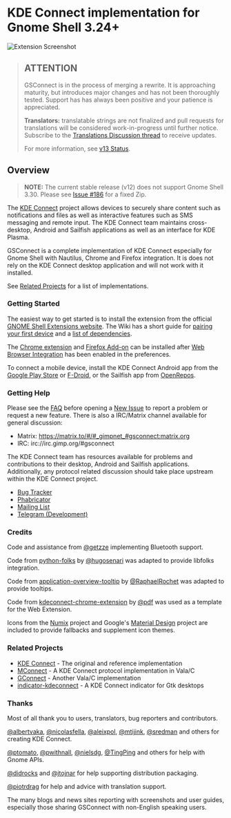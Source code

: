 # KDE Connect implementation for Gnome Shell 3.24+

![Extension Screenshot][screenshot]

> ## ATTENTION
>
> GSConnect is in the process of merging a rewrite. It is approaching maturity,
> but introduces major changes and has not been thoroughly tested. Support has
> has always been positive and your patience is appreciated.
>
> **Translators:** translatable strings are not finalized and pull requests for
> translations will be considered work-in-progress until further notice.
> Subscribe to the [Translations Discussion thread][translating] to receive
> updates.
>
> For more information, see [v13 Status][v13-Status].

## Overview

> **NOTE:** The current stable release (v12) does not support Gnome Shell 3.30.
> Please see [Issue #186](https://github.com/andyholmes/gnome-shell-extension-gsconnect/issues/186)
> for a fixed Zip.

The [KDE Connect][kdeconnect] project allows devices to securely share content
such as notifications and files as well as interactive features such as SMS
messaging and remote input. The KDE Connect team maintains cross-desktop,
Android and Sailfish applications as well as an interface for KDE Plasma.

GSConnect is a complete implementation of KDE Connect especially for Gnome Shell
with Nautilus, Chrome and Firefox integration. It is does not rely on the KDE
Connect desktop application and will not work with it installed.

See [Related Projects](#related-projects) for a list of implementations.

### Getting Started

The easiest way to get started is to install the extension from the official
[GNOME Shell Extensions website][ego-install]. The Wiki has a short guide for
[pairing your first device][wiki-install] and a [list of dependencies][wiki-depends].

The [Chrome extension][chrome-extension] and [Firefox Add-on][firefox-addon]
can be installed after [Web Browser Integration][web-browser-integration] has
been enabled in the preferences.

To connect a mobile device, install the KDE Connect Android app from the
[Google Play Store][google-play] or [F-Droid][f-droid], or the Sailfish app from
[OpenRepos][open-repos].

### Getting Help

Please see the [FAQ][wiki-faq] before opening a [New Issue][git-issue] to report
a problem or request a new feature. There is also a IRC/Matrix channel available
for general discussion:

* Matrix: https://matrix.to/#/#_gimpnet_#gsconnect:matrix.org
* IRC: irc://irc.gimp.org/#gsconnect

The KDE Connect team has resources available for problems and contributions to
their desktop, Android and Sailfish applications. Additionally, any protocol
related discussion should take place upstream within the KDE Connect project.

* [Bug Tracker][kdec-bugs]
* [Phabricator][kdec-phabricator]
* [Mailing List][kdec-mail]
* [Telegram (Development)][kdec-telegram]

### Credits

Code and assistance from [@getzze][getzze] implementing Bluetooth support.

Code from [python-folks][python-folks] by [@hugosenari][hugosenari] was adapted
to provide libfolks integration.

Code from [application-overview-tooltip][tooltips] by
[@RaphaelRochet][RaphaelRochet] was adapted to provide tooltips.

Code from [kdeconnect-chrome-extension][kdeconnect-chrome-extension] by
[@pdf][pdf] was used as a template for the Web Extension.

Icons from the [Numix][numix] project and Google's [Material Design][material]
project are included to provide fallbacks and supplement icon themes.

### Related Projects

* [KDE Connect][kdeconnect] - The original and reference implementation
* [MConnect][mconnect] - A KDE Connect protocol implementation in Vala/C
* [GConnect][gconnect] - Another Vala/C implementation
* [indicator-kdeconnect][kindicator] - A KDE Connect indicator for Gtk desktops

### Thanks

Most of all thank you to users, translators, bug reporters and contributors.

[@albertvaka][albertvaka], [@nicolasfella][nicolasfella], [@aleixpol][aleixpol],
[@mtijink][mtijink], [@sredman][sredman] and others for creating KDE Connect.

[@ptomato][ptomato], [@pwithnall][pwithnall], [@nielsdg][nielsdg],
[@TingPing][TingPing] and others for help with Gnome APIs.

[@didrocks][didrocks] and [@jtojnar][jtojnar] for help supporting distribution
packaging.

[@piotrdrag][piotrdrag] for help and advice with translation support.

The many blogs and news sites reporting with screenshots and user guides,
especially those sharing GSConnect with non-English speaking users.


[screenshot]: https://raw.githubusercontent.com/andyholmes/gnome-shell-extension-gsconnect/master/extra/screenshot.png
[translating]: https://github.com/andyholmes/gnome-shell-extension-gsconnect/issues/1
[v13-Status]: https://github.com/andyholmes/gnome-shell-extension-gsconnect/wiki/v13-Status

[ego-install]: https://extensions.gnome.org/extension/1319/gsconnect/
[wiki-install]: https://github.com/andyholmes/gnome-shell-extension-gsconnect/wiki/Installation
[wiki-depends]: https://github.com/andyholmes/gnome-shell-extension-gsconnect/wiki/Installation#dependencies
[web-browser-integration]: https://github.com/andyholmes/gnome-shell-extension-gsconnect/wiki/Preferences#web-browser-integration
[chrome-extension]: https://chrome.google.com/webstore/detail/gsconnect/jfnifeihccihocjbfcfhicmmgpjicaec
[firefox-addon]: https://addons.mozilla.org/firefox/addon/gsconnect/

[git-issue]: https://github.com/andyholmes/gnome-shell-extension-gsconnect/issues/
[wiki-faq]: https://github.com/andyholmes/gnome-shell-extension-gsconnect/wiki/Frequently-Asked-Questions
[kdec-bugs]: https://bugs.kde.org/buglist.cgi?quicksearch=kdeconnect
[kdec-phabricator]: https://phabricator.kde.org/project/view/159/
[kdec-mail]: https://mail.kde.org/mailman/listinfo/kdeconnect
[kdec-telegram]: https://t.me/joinchat/AOS6gA37orb2dZCLhqbZjg

[kdeconnect]: https://community.kde.org/KDEConnect
[google-play]: https://play.google.com/store/apps/details?id=org.kde.kdeconnect_tp
[f-droid]: https://f-droid.org/packages/org.kde.kdeconnect_tp/
[open-repos]: https://openrepos.net/content/piggz/kde-connect
[mconnect]: https://github.com/bboozzoo/mconnect
[gconnect]: https://github.com/getzze/gconnect
[kindicator]: https://github.com/Bajoja/indicator-kdeconnect

[getzze]: https://github.com/getzze
[hugosenari]: https://github.com/hugosenari
[python-folks]: https://github.com/hugosenari/folks
[RaphaelRochet]: https://github.com/RaphaelRochet
[tooltips]: https://github.com/RaphaelRochet/applications-overview-tooltip
[pdf]: https://github.com/pdf
[kdeconnect-chrome-extension]: https://github.com/pdf/kdeconnect-chrome-extension
[numix]: https://numixproject.github.io/
[material]: https://material.io/

[albertvaka]: https://github.com/albertvaka
[aleixpol]: https://github.com/aleixpol
[nicolasfella]: https://github.com/nicolasfella
[mtijink]: https://github.com/mtijink
[sredman]: https://github.com/sredman

[ptomato]: https://github.com/ptomato
[pwithnall]: https://github.com/pwithnall
[nielsdg]: https://github.com/nielsdg
[TingPing]: https://github.com/TingPing

[didrocks]: https://github.com/didrocks
[jtojnar]: https://github.com/jtojnar

[piotrdrag]: https://github.com/piotrdrag
